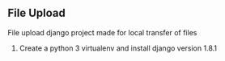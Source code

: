 ## File Upload
File upload django project made for local transfer of files

1. Create a python 3 virtualenv and install django version 1.8.1
